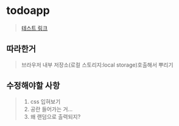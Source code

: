 # todoapp

> [테스트 링크](https://cuveloper.github.io/todoapp/)

## 따라한거
> 브라우저 내부 저장소(로컬 스토리지:local storage)호출해서 뿌리기

## 수정해야할 사항
> 1. css 입혀보기
> 2. 공란 들어가는 거...
> 3. 왜 랜덤으로 출력되지?
